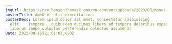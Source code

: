 ```yaml
---
imgUrl: https://dev.bensonthomask.com/wp-content/uploads/2023/06/moses.png
posterTitle: Amet et elit exercitation.
posterDesc: Lorem ipsum dolor sit amet, consectetur adipisicing
  elit.   Tempore   quibusdam ducimus libero ad tempora doloribus expedita
  laborum saepe voluptas perferendis delectus assumenda
Date: 2023-09-16T21:01:03.693Z
---
```

